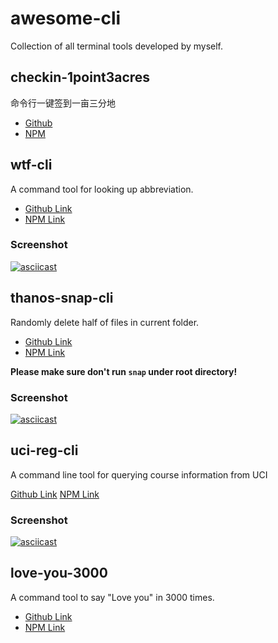 # awesome-cli
Collection of all terminal tools developed by myself.

## checkin-1point3acres
命令行一键签到一亩三分地
* [Github](https://github.com/Haixiang6123/checkin-1point3acres)
* [NPM](https://www.npmjs.com/package/checkin-1point3acres)

## wtf-cli
A command tool for looking up abbreviation.

* [Github Link](https://github.com/Haixiang6123/wtf-cli)
* [NPM Link](https://www.npmjs.com/package/wtf-cli)

### Screenshot

[![asciicast](https://asciinema.org/a/amfz0RX1BXlJdEqGtdRzmj8Rm.svg)](https://asciinema.org/a/amfz0RX1BXlJdEqGtdRzmj8Rm)

## thanos-snap-cli
Randomly delete half of files in current folder.

* [Github Link](https://github.com/Haixiang6123/thanos-snap-cli)
* [NPM Link](https://www.npmjs.com/package/thanos-snap-cli)

**Please make sure don't run `snap` under root directory!**

### Screenshot

[![asciicast](https://asciinema.org/a/g5RH9A8v9GIiVjl3XKn4l8zk5.svg)](https://asciinema.org/a/g5RH9A8v9GIiVjl3XKn4l8zk5)

## uci-reg-cli
A command line tool for querying course information from UCI

[Github Link](https://github.com/Haixiang6123/uci-reg-cli)
[NPM Link](https://www.npmjs.com/package/uci-reg-cli)

### Screenshot

[![asciicast](https://asciinema.org/a/LeTrH16cvp6Yq4NlSZY9fOcZP.svg)](https://asciinema.org/a/LeTrH16cvp6Yq4NlSZY9fOcZP)

## love-you-3000
A command tool to say "Love you" in 3000 times.

* [Github Link](https://github.com/Haixiang6123/love-you-3000)
* [NPM Link](https://www.npmjs.com/package/love-you-3000)
